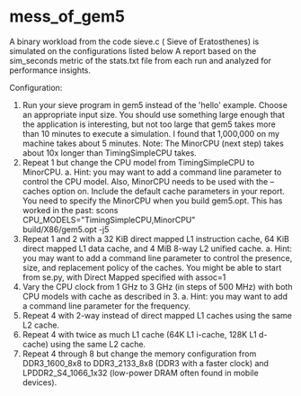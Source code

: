 # mess_of_gem5
A binary workload from the code sieve.c ( Sieve of Eratosthenes) is simulated on the configurations listed below 
A report based on the sim_seconds metric of the stats.txt file from each run and analyzed for performance insights. 

Configuration:
1. Run your sieve program in gem5 instead of the 'hello' example. Choose an
appropriate input size. You should use something large enough that the
application is interesting, but not too large that gem5 takes more than 10 minutes
to execute a simulation. I found that 1,000,000 on my machine takes about 5
minutes. Note: The MinorCPU (next step) takes about 10x longer than
TimingSimpleCPU takes.
2. Repeat 1 but change the CPU model from TimingSimpleCPU to MinorCPU.
a. Hint: you may want to add a command line parameter to control the CPU
model. Also, MinorCPU needs to be used with the –caches option on.
Include the default cache parameters in your report. You need to specify
the MinorCPU when you build gem5.opt. This has worked in the past:
scons CPU_MODELS="TimingSimpleCPU,MinorCPU" \
build/X86/gem5.opt -j5
3. Repeat 1 and 2 with a 32 KiB direct mapped L1 instruction cache, 64 KiB direct
mapped L1 data cache, and 4 MiB 8-way L2 unified cache.
a. Hint: you may want to add a command line parameter to control the
presence, size, and replacement policy of the caches. You might be able to
start from se.py, with Direct Mapped specified with assoc=1
4. Vary the CPU clock from 1 GHz to 3 GHz (in steps of 500 MHz) with both CPU
models with cache as described in 3.
a. Hint: you may want to add a command line parameter for the frequency.
5. Repeat 4 with 2-way instead of direct mapped L1 caches using the same L2
cache.
6. Repeat 4 with twice as much L1 cache (64K L1 i-cache, 128K L1 d-cache) using
the same L2 cache.
7. Repeat 4 through 8 but change the memory configuration from DDR3_1600_8x8
to DDR3_2133_8x8 (DDR3 with a faster clock) and LPDDR2_S4_1066_1x32
(low-power DRAM often found in mobile devices).
